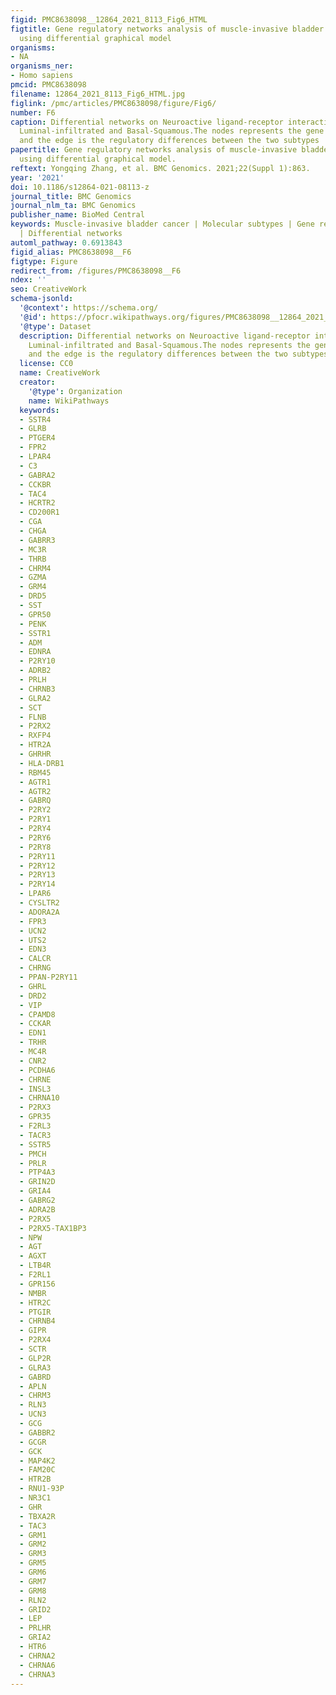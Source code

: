 ```yaml
---
figid: PMC8638098__12864_2021_8113_Fig6_HTML
figtitle: Gene regulatory networks analysis of muscle-invasive bladder cancer subtypes
  using differential graphical model
organisms:
- NA
organisms_ner:
- Homo sapiens
pmcid: PMC8638098
filename: 12864_2021_8113_Fig6_HTML.jpg
figlink: /pmc/articles/PMC8638098/figure/Fig6/
number: F6
caption: Differential networks on Neuroactive ligand-receptor interaction between
  Luminal-infiltrated and Basal-Squamous.The nodes represents the gene on the pathway,
  and the edge is the regulatory differences between the two subtypes
papertitle: Gene regulatory networks analysis of muscle-invasive bladder cancer subtypes
  using differential graphical model.
reftext: Yongqing Zhang, et al. BMC Genomics. 2021;22(Suppl 1):863.
year: '2021'
doi: 10.1186/s12864-021-08113-z
journal_title: BMC Genomics
journal_nlm_ta: BMC Genomics
publisher_name: BioMed Central
keywords: Muscle-invasive bladder cancer | Molecular subtypes | Gene regulatory networks
  | Differential networks
automl_pathway: 0.6913843
figid_alias: PMC8638098__F6
figtype: Figure
redirect_from: /figures/PMC8638098__F6
ndex: ''
seo: CreativeWork
schema-jsonld:
  '@context': https://schema.org/
  '@id': https://pfocr.wikipathways.org/figures/PMC8638098__12864_2021_8113_Fig6_HTML.html
  '@type': Dataset
  description: Differential networks on Neuroactive ligand-receptor interaction between
    Luminal-infiltrated and Basal-Squamous.The nodes represents the gene on the pathway,
    and the edge is the regulatory differences between the two subtypes
  license: CC0
  name: CreativeWork
  creator:
    '@type': Organization
    name: WikiPathways
  keywords:
  - SSTR4
  - GLRB
  - PTGER4
  - FPR2
  - LPAR4
  - C3
  - GABRA2
  - CCKBR
  - TAC4
  - HCRTR2
  - CD200R1
  - CGA
  - CHGA
  - GABRR3
  - MC3R
  - THRB
  - CHRM4
  - GZMA
  - GRM4
  - DRD5
  - SST
  - GPR50
  - PENK
  - SSTR1
  - ADM
  - EDNRA
  - P2RY10
  - ADRB2
  - PRLH
  - CHRNB3
  - GLRA2
  - SCT
  - FLNB
  - P2RX2
  - RXFP4
  - HTR2A
  - GHRHR
  - HLA-DRB1
  - RBM45
  - AGTR1
  - AGTR2
  - GABRQ
  - P2RY2
  - P2RY1
  - P2RY4
  - P2RY6
  - P2RY8
  - P2RY11
  - P2RY12
  - P2RY13
  - P2RY14
  - LPAR6
  - CYSLTR2
  - ADORA2A
  - FPR3
  - UCN2
  - UTS2
  - EDN3
  - CALCR
  - CHRNG
  - PPAN-P2RY11
  - GHRL
  - DRD2
  - VIP
  - CPAMD8
  - CCKAR
  - EDN1
  - TRHR
  - MC4R
  - CNR2
  - PCDHA6
  - CHRNE
  - INSL3
  - CHRNA10
  - P2RX3
  - GPR35
  - F2RL3
  - TACR3
  - SSTR5
  - PMCH
  - PRLR
  - PTP4A3
  - GRIN2D
  - GRIA4
  - GABRG2
  - ADRA2B
  - P2RX5
  - P2RX5-TAX1BP3
  - NPW
  - AGT
  - AGXT
  - LTB4R
  - F2RL1
  - GPR156
  - NMBR
  - HTR2C
  - PTGIR
  - CHRNB4
  - GIPR
  - P2RX4
  - SCTR
  - GLP2R
  - GLRA3
  - GABRD
  - APLN
  - CHRM3
  - RLN3
  - UCN3
  - GCG
  - GABBR2
  - GCGR
  - GCK
  - MAP4K2
  - FAM20C
  - HTR2B
  - RNU1-93P
  - NR3C1
  - GHR
  - TBXA2R
  - TAC3
  - GRM1
  - GRM2
  - GRM3
  - GRM5
  - GRM6
  - GRM7
  - GRM8
  - RLN2
  - GRID2
  - LEP
  - PRLHR
  - GRIA2
  - HTR6
  - CHRNA2
  - CHRNA6
  - CHRNA3
---
```

